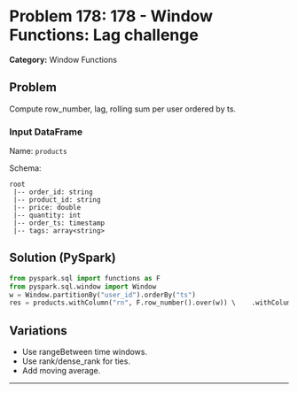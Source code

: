 # Problem 178: 178 - Window Functions: Lag challenge

**Category:** Window Functions

## Problem
Compute row_number, lag, rolling sum per user ordered by ts.

### Input DataFrame
Name: `products`

Schema:
```
root
 |-- order_id: string
 |-- product_id: string
 |-- price: double
 |-- quantity: int
 |-- order_ts: timestamp
 |-- tags: array<string>
```

## Solution (PySpark)
```python
from pyspark.sql import functions as F
from pyspark.sql.window import Window
w = Window.partitionBy("user_id").orderBy("ts")
res = products.withColumn("rn", F.row_number().over(w)) \    .withColumn("prev_value", F.lag("value", 1).over(w)) \    .withColumn("rolling_sum_3", F.sum("value").over(w.rowsBetween(-2,0)))
```

## Variations
- Use rangeBetween time windows.
- Use rank/dense_rank for ties.
- Add moving average.

---
